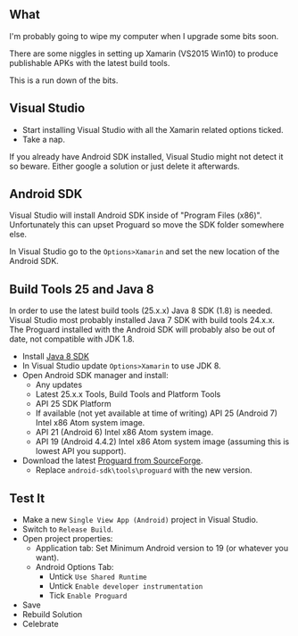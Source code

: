 ## What

I'm probably going to wipe my computer when I upgrade some bits soon.

There are some niggles in setting up Xamarin (VS2015 Win10) to produce publishable APKs with the latest build tools.

This is a run down of the bits.


## Visual Studio

* Start installing Visual Studio with all the Xamarin related options ticked.
* Take a nap.

If you already have Android SDK installed, Visual Studio might not detect it so beware.
Either google a solution or just delete it afterwards.


## Android SDK

Visual Studio will install Android SDK inside of "Program Files (x86)".
Unfortunately this can upset Proguard so move the SDK folder somewhere else.

In Visual Studio go to the `Options>Xamarin` and set the new location of the Android SDK.


## Build Tools 25 and Java 8

In order to use the latest build tools (25.x.x) Java 8 SDK (1.8) is needed. 
Visual Studio most probably installed Java 7 SDK with build tools 24.x.x.
The Proguard installed with the Android SDK will probably also be out of date, not compatible with JDK 1.8.

* Install [Java 8 SDK](http://www.oracle.com/technetwork/java/javase/downloads/index.html)
* In Visual Studio update `Options>Xamarin` to use JDK 8.
* Open Android SDK manager and install:
    * Any updates
    * Latest 25.x.x Tools, Build Tools and Platform Tools
    * API 25 SDK Platform
    * If available (not yet available at time of writing) API 25 (Android 7) Intel x86 Atom system image.
    * API 21 (Android 6) Intel x86 Atom system image.
    * API 19 (Android 4.4.2) Intel x86 Atom system image (assuming this is lowest API you support).
* Download the latest [Proguard from SourceForge](https://sourceforge.net/projects/proguard/).
    * Replace `android-sdk\tools\proguard` with the new version.
   
    
## Test It

* Make a new `Single View App (Android)` project in Visual Studio.
* Switch to `Release Build`.
* Open project properties:
    * Application tab: Set Minimum Android version to 19 (or whatever you want).
    * Android Options Tab:
        * Untick `Use Shared Runtime`
        * Untick `Enable developer instrumentation`
        * Tick `Enable Proguard`
* Save
* Rebuild Solution
* Celebrate
